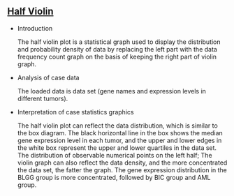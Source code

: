 ## [Half Violin](/basic/half-violin)

- Introduction

  The half violin plot is a statistical graph used to display the distribution and probability density of data by
  replacing the left part with the data frequency count graph on the basis of keeping the right part of violin graph.

- Analysis of case data

  The loaded data is data set (gene names and expression levels in different tumors).

- Interpretation of case statistics graphics

  The half violin plot can reflect the data distribution, which is similar to the box diagram. The black horizontal line
  in the box shows the median gene expression level in each tumor, and the upper and lower edges in the white box
  represent the upper and lower quartiles in the data set. The distribution of observable numerical points on the left
  half; The violin graph can also reflect the data density, and the more concentrated the data set, the fatter the
  graph. The gene expression distribution in the BLGG group is more concentrated, followed by BIC group and AML group.

